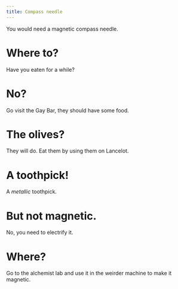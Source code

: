 ```yaml
---
title: Compass needle
---
```


You would need a magnetic compass needle.

# Where to?
Have you eaten for a while?

# No?
Go visit the Gay Bar, they should have some food.

# The olives?
They will do. Eat them by using them on Lancelot.

# A toothpick!
A _metallic_ toothpick.

# But not magnetic.
No, you need to electrify it.

# Where?
Go to the alchemist lab and use it in the weirder machine to make it magnetic.
